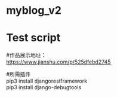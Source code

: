 # myblog_v2
# Test script

#作品展示地址：  
    https://www.jianshu.com/p/525dfebd2745 

#所需插件  
pip3 install djangorestframework  
pip3 install django-debugtools

